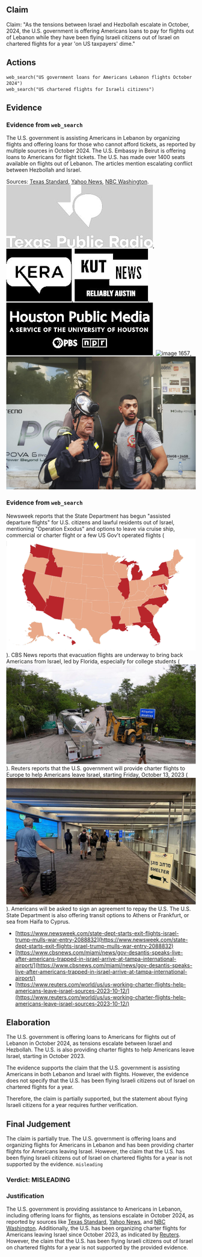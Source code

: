 ## Claim
Claim: "As the tensions between Israel and Hezbollah escalate in October, 2024, the U.S. government is offering Americans loans to pay for flights out of Lebanon while they have been flying Israeli citizens out of Israel on chartered flights for a year 'on US taxpayers' dime."

## Actions
```
web_search("US government loans for Americans Lebanon flights October 2024")
web_search("US chartered flights for Israeli citizens")
```

## Evidence
### Evidence from `web_search`
The U.S. government is assisting Americans in Lebanon by organizing flights and offering loans for those who cannot afford tickets, as reported by multiple sources in October 2024. The U.S. Embassy in Beirut is offering loans to Americans for flight tickets. The U.S. has made over 1400 seats available on flights out of Lebanon. The articles mention escalating conflict between Hezbollah and Israel.

Sources: [Texas Standard](https://www.texasstandard.org/stories/how-americans-can-leave-lebanon-beirut-us-citizens-assistance-embassy/), [Yahoo News](https://www.yahoo.com/news/us-organizing-flights-lebanon-offering-202227102.html), [NBC Washington](https://www.nbcwashington.com/news/national-international/us-middle-east-tensions-american-flights/3733059/). ![image 1647](media/2025-07-20_10-39-1753007980-474813.jpg), ![image 1648](media/2025-07-20_10-39-1753007980-620646.jpg), ![image 1649](media/2025-07-20_10-39-1753007980-759435.jpg), ![image 1650](media/2025-07-20_10-39-1753007980-904492.jpg), ![image 1657](media/2025-07-20_10-39-1753007996-508224.jpg), ![image 1658](media/2025-07-20_10-40-1753008001-067084.jpg)


### Evidence from `web_search`
Newsweek reports that the State Department has begun "assisted departure flights" for U.S. citizens and lawful residents out of Israel, mentioning "Operation Exodus" and options to leave via cruise ship, commercial or charter flight or a few US Gov't operated flights (![image 1667](media/2025-07-20_10-40-1753008028-960011.jpg)). CBS News reports that evacuation flights are underway to bring back Americans from Israel, led by Florida, especially for college students (![image 1669](media/2025-07-20_10-40-1753008033-878020.jpg)). Reuters reports that the U.S. government will provide charter flights to Europe to help Americans leave Israel, starting Friday, October 13, 2023 (![image 1673](media/2025-07-20_10-40-1753008038-404746.jpg)). Americans will be asked to sign an agreement to repay the U.S. The U.S. State Department is also offering transit options to Athens or Frankfurt, or sea from Haifa to Cyprus.

*   [https://www.newsweek.com/state-dept-starts-exit-flights-israel-trump-mulls-war-entry-2088832](https://www.newsweek.com/state-dept-starts-exit-flights-israel-trump-mulls-war-entry-2088832)
*   [https://www.cbsnews.com/miami/news/gov-desantis-speaks-live-after-americans-trapped-in-israel-arrive-at-tampa-international-airport/](https://www.cbsnews.com/miami/news/gov-desantis-speaks-live-after-americans-trapped-in-israel-arrive-at-tampa-international-airport/)
*   [https://www.reuters.com/world/us/us-working-charter-flights-help-americans-leave-israel-sources-2023-10-12/](https://www.reuters.com/world/us/us-working-charter-flights-help-americans-leave-israel-sources-2023-10-12/)


## Elaboration
The U.S. government is offering loans to Americans for flights out of Lebanon in October 2024, as tensions escalate between Israel and Hezbollah. The U.S. is also providing charter flights to help Americans leave Israel, starting in October 2023.

The evidence supports the claim that the U.S. government is assisting Americans in both Lebanon and Israel with flights. However, the evidence does not specify that the U.S. has been flying Israeli citizens out of Israel on chartered flights for a year.

Therefore, the claim is partially supported, but the statement about flying Israeli citizens for a year requires further verification.


## Final Judgement
The claim is partially true. The U.S. government is offering loans and organizing flights for Americans in Lebanon and has been providing charter flights for Americans leaving Israel. However, the claim that the U.S. has been flying Israeli citizens out of Israel on chartered flights for a year is not supported by the evidence. `misleading`

### Verdict: MISLEADING

### Justification
The U.S. government is providing assistance to Americans in Lebanon, including offering loans for flights, as tensions escalate in October 2024, as reported by sources like [Texas Standard](https://www.texasstandard.org/stories/how-americans-can-leave-lebanon-beirut-us-citizens-assistance-embassy/), [Yahoo News](https://www.yahoo.com/news/us-organizing-flights-lebanon-offering-202227102.html), and [NBC Washington](https://www.nbcwashington.com/news/national-international/us-middle-east-tensions-american-flights/3733059/). Additionally, the U.S. has been organizing charter flights for Americans leaving Israel since October 2023, as indicated by [Reuters](https://www.reuters.com/world/us/us-working-charter-flights-help-americans-leave-israel-sources-2023-10-12/). However, the claim that the U.S. has been flying Israeli citizens out of Israel on chartered flights for a year is not supported by the provided evidence.
